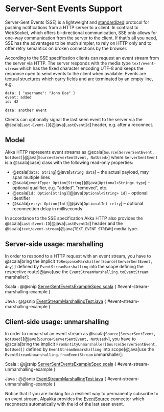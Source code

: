 # Server-Sent Events Support

Server-Sent Events (SSE) is a lightweight and [standardized](http://www.w3.org/TR/eventsource)
protocol for pushing notifications from a HTTP server to a client. In contrast to WebSocket, which
offers bi-directional communication, SSE only allows for one-way communication from the server to
the client. If that's all you need, SSE has the advantages to be much simpler, to rely on HTTP only
and to offer retry semantics on broken connections by the browser.

According to the SSE specification clients can request an event stream from the server via HTTP. The
server responds with the media type `text/event-stream` which has the fixed character encoding UTF-8
and keeps the response open to send events to the client when available. Events are textual
structures which carry fields and are terminated by an empty line, e.g.

```
data: { "username": "John Doe" }
event: added
id: 42

data: another event
```

Clients can optionally signal the last seen event to the server via the @scala[`Last-Event-ID`]@java[`LastEventId`] header, e.g.
after a reconnect.

## Model

Akka HTTP represents event streams as @scala[`Source[ServerSentEvent, NotUsed]`]@java[`Source<ServerSentEvent, NotUsed>`] where `ServerSentEvent` is a
@scala[case] class with the following read-only properties:

- @scala[`data: String`]@java[`String data`] – the actual payload, may span multiple lines
- @scala[`eventType: Option[String]`]@java[`Optional<String> type`] – optional qualifier, e.g. "added", "removed", etc.
- @scala[`id: Option[String]`]@java[`Optional<String> id`] – optional identifier
- @scala[`retry: Option[Int]`]@java[`OptionalInt retry`] – optional reconnection delay in milliseconds

In accordance to the SSE specification Akka HTTP also provides the @scala[`Last-Event-ID`]@java[`LastEventId`] header and the
@scala[`text/event-stream`]@java[`TEXT_EVENT_STREAM`] media type.

## Server-side usage: marshalling

In order to respond to a HTTP request with an event stream, you have to
@scala[bring the implicit `ToResponseMarshaller[Source[ServerSentEvent, Any]]` defined by `EventStreamMarshalling` into the scope defining the respective route]@java[use the `EventStreamMarshalling.toEventStream` marshaller]:

Scala
:  @@snip [ServerSentEventsExampleSpec.scala]($test$/scala/docs/http/scaladsl/ServerSentEventsExampleSpec.scala) { #event-stream-marshalling-example }

Java
:  @@snip [EventStreamMarshallingTest.java]($akka-http$/akka-http-tests/src/test/java/akka/http/javadsl/marshalling/sse/EventStreamMarshallingTest.java) { #event-stream-marshalling-example }

## Client-side usage: unmarshalling

In order to unmarshal an event stream as @scala[`Source[ServerSentEvent, NotUsed]`]@java[`Source<ServerSentEvent, NotUsed>`], you have to @scala[bring the implicit `FromEntityUnmarshaller[Source[ServerSentEvent, NotUsed]]` defined by `EventStreamUnmarshalling` into scope]@java[use the `EventStreamUnmarshalling.fromEventStream` unmarshaller]:

Scala
:  @@snip [ServerSentEventsExampleSpec.scala]($test$/scala/docs/http/scaladsl/ServerSentEventsExampleSpec.scala) { #event-stream-unmarshalling-example }

Java
:  @@snip [EventStreamMarshallingTest.java]($akka-http$/akka-http-tests/src/test/java/akka/http/javadsl/unmarshalling/sse/EventStreamUnmarshallingTest.java) { #event-stream-unmarshalling-example }

Notice that if you are looking for a resilient way to permanently subscribe to an event stream,
Alpakka provides the [EventSource](http://developer.lightbend.com/docs/alpakka/current/sse.html)
connector which reconnects automatically with the id of the last seen event.
